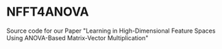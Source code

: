 # NFFT4ANOVA
Source code for our Paper "Learning in High-Dimensional Feature Spaces Using ANOVA-Based Matrix-Vector Multiplication"
